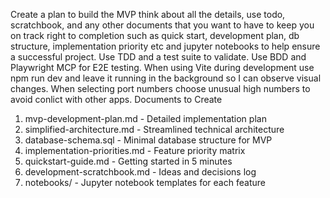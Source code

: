 Create a plan to build the MVP think about all the details, use todo, scratchbook, and any other documents that you want to have to keep you on track right to completion such as quick start, development plan, db structure, implementation priority etc and jupyter notebooks to help ensure a successful project. Use TDD and a test suite to validate. Use BDD and Playwright MCP for E2E testing. When using Vite during development use npm run dev and leave it running in the background so I can observe visual changes. When selecting port numbers choose unusual high numbers to avoid conlict with other apps.
Documents to Create
1. mvp-development-plan.md - Detailed implementation plan
2. simplified-architecture.md - Streamlined technical architecture
3. database-schema.sql - Minimal database structure for MVP
4. implementation-priorities.md - Feature priority matrix
5. quickstart-guide.md - Getting started in 5 minutes
6. development-scratchbook.md - Ideas and decisions log
7. notebooks/ - Jupyter notebook templates for each feature
